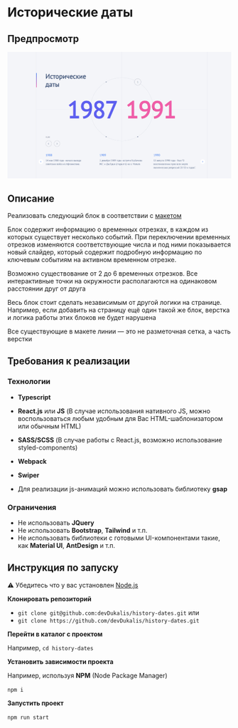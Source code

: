 # Исторические даты

## Предпросмотр

![preview](/src/resources/preview.png)

## Описание

Реализовать следующий блок в соответствии с [макетом](https://www.figma.com/file/YXCbNT4Jf9INk62BKTZw1z/%D0%A2%D0%B5%D1%81%D1%82%D0%BE%D0%B2%D0%BE%D0%B5-%D0%B7%D0%B0%D0%B4%D0%B0%D0%BD%D0%B8%D0%B5?node-id=0%3A1)

Блок содержит информацию о временных отрезках, в каждом из которых существует несколько событий.
При переключении временных отрезков изменяются соответствующие числа и под ними показывается новый слайдер, который содержит подробную информацию по ключевым событиям на активном временном отрезке.

Возможно существование от 2 до 6 временных отрезков. Все интерактивные точки на окружности располагаются на одинаковом расстоянии друг от друга

Весь блок стоит сделать независимым от другой логики на странице.
Например, если добавить на страницу ещё один такой же блок, верстка и логика работы этих блоков не будет нарушена

Все существующие в макете линии — это не разметочная сетка, а часть верстки

## Требования к реализации

### Технологии

- **Typescript**

- **React.js** или **JS** (В случае использования нативного JS, можно воспользоваться любым удобным для Вас HTML-шаблонизатором или обычным HTML)
- **SASS/SCSS** (В случае работы с React.js, возможно использование styled-components)
- **Webpack**
- **Swiper**
- Для реализации js-анимаций можно использовать библиотеку **gsap**

### Ограничения

- Не использовать **JQuery**
- Не использовать **Bootstrap**, **Tailwind** и т.п.
- Не использовать библиотеки с готовыми UI-компонентами такие, как **Material UI**, **AntDesign** и т.п.

## Инструкция по запуску

⚠️ Убедитесь что у вас установлен [Node.js](https://nodejs.org/en)

**Клонировать репозиторий**

- `git clone git@github.com:devDukalis/history-dates.git` или
- `git clone https://github.com/devDukalis/history-dates.git`

**Перейти в каталог с проектом**

Например, `cd history-dates`

**Установить зависимости проекта**

Например, используя **NPM** (Node Package Manager)

`npm i`

**Запустить проект**

`npm run start`
